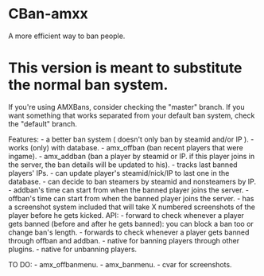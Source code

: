 # CBan-amxx

A more efficient way to ban people.
# This version is meant to substitute the normal ban system. 
If you're using AMXBans, consider checking the "master" branch. 
If you want something that works separated from your default ban system, check the "default" branch.

Features:
    - a better ban system ( doesn't only ban by steamid and/or IP ).
    - works (only) with database.
    - amx_offban (ban recent players that were ingame).
    - amx_addban (ban a player by steamid or IP. if this player joins in the server, the ban details will be updated to his).
    - tracks last banned players' IPs.
    - can update player's steamid/nick/IP to last one in the database.
    - can decide to ban steamers by steamid and nonsteamers by IP.
    - addban's time can start from when the banned player joins the server.
    - offban's time can start from when the banned player joins the server.
    - has a screenshot system included that will take X numbered screenshots of the player before he gets kicked.
API:
    - forward to check whenever a player gets banned (before and after he gets banned): you can block a ban too or change ban's length.
    - forwards to check whenever a player gets banned through offban and addban.
    - native for banning players through other plugins.
    - native for unbanning players.
    
TO DO:
    - amx_offbanmenu.
    - amx_banmenu.
    - cvar for screenshots.
